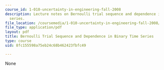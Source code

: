 ```yaml
---
course_id: 1-010-uncertainty-in-engineering-fall-2008
description: Lecture notes on Bernoulli trial sequence and dependence in binary time
  series.
file_location: /coursemedia/1-010-uncertainty-in-engineering-fall-2008/8fc155598a75eb24c68b462423fbfc49_app_05.pdf
file_type: application/pdf
layout: pdf
title: Bernoulli Trial Sequence and Dependence in Binary Time Series
type: course
uid: 8fc155598a75eb24c68b462423fbfc49

---
```

None